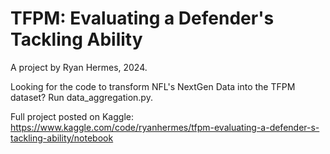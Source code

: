 # TFPM: Evaluating a Defender's Tackling Ability
A project by Ryan Hermes, 2024.

Looking for the code to transform NFL's NextGen Data into the TFPM dataset? Run data_aggregation.py.

Full project posted on Kaggle: https://www.kaggle.com/code/ryanhermes/tfpm-evaluating-a-defender-s-tackling-ability/notebook
